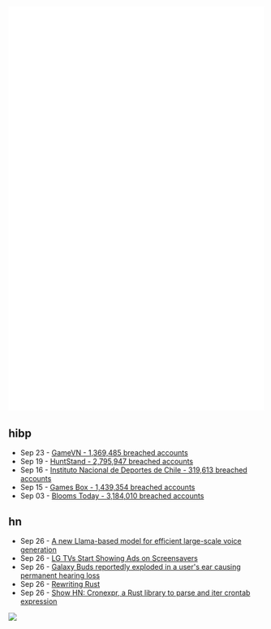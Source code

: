 ![Metrics](https://raw.githubusercontent.com/phixion/phixion/master/metrics.svg)

## hibp

<!--
for https://github.com/phixion/phixion/blob/main/.github/workflows/feeds.yml
-->
<!--START_SECTION:haveibeenpwnd-->
- Sep 23 - [GameVN - 1,369,485 breached accounts](https://haveibeenpwned.com/PwnedWebsites#GameVN)
- Sep 19 - [HuntStand - 2,795,947 breached accounts](https://haveibeenpwned.com/PwnedWebsites#HuntStand)
- Sep 16 - [Instituto Nacional de Deportes de Chile - 319,613 breached accounts](https://haveibeenpwned.com/PwnedWebsites#InstitutoNacionalDeDeportesDeChile)
- Sep 15 - [Games Box - 1,439,354 breached accounts](https://haveibeenpwned.com/PwnedWebsites#GamesBox)
- Sep 03 - [Blooms Today - 3,184,010 breached accounts](https://haveibeenpwned.com/PwnedWebsites#BloomsToday)
<!--END_SECTION:haveibeenpwnd-->

## hn

<!--
for https://github.com/phixion/phixion/blob/main/.github/workflows/feeds.yml
-->
<!--START_SECTION:hn-->
- Sep 26 - [A new Llama-based model for efficient large-scale voice generation](https://github.com/OpenT2S/LlamaVoice)
- Sep 26 - [LG TVs Start Showing Ads on Screensavers](https://arstechnica.com/gadgets/2024/09/lg-tvs-continue-down-advertising-rabbit-hole-with-new-screensaver-ads/)
- Sep 26 - [Galaxy Buds reportedly exploded in a user's ear causing permanent hearing loss](https://www.androidpolice.com/exploding-samsung-galaxy-buds-fe/)
- Sep 26 - [Rewriting Rust](https://josephg.com/blog/rewriting-rust/)
- Sep 26 - [Show HN: Cronexpr, a Rust library to parse and iter crontab expression](https://docs.rs/cronexpr/latest/cronexpr/)
<!--END_SECTION:hn-->

<!--
for https://yhype.me
-->
![](https://hit.yhype.me/github/profile?user_id=13013670)
